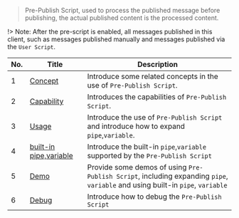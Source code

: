 > Pre-Publish Script, used to process the published message before publishing, the actual published content is the processed content.

!> Note: After the pre-script is enabled, all messages published in this client, such as messages published manually and messages published via the `User Script`.

| No. | Title                                                       | Description                                                                                                                    |
| --- | ----------------------------------------------------------- | ------------------------------------------------------------------------------------------------------------------------------ |
| 1   | [Concept](en/pre-publish-script/concept.md)                 | Introduce some related concepts in the use of `Pre-Publish Script`.                                                            |
| 2   | [Capability](en/pre-publish-script/capability.md)           | Introduces the capabilities of `Pre-Publish Script`.                                                                           |
| 3   | [Usage](en/pre-publish-script/usage.md)                     | Introduce the use of `Pre-Publish Script` and introduce how to expand `pipe`,`variable`.                                       |
| 4   | [built-in pipe,variable](en/pre-publish-script/built_in.md) | Introduce the built-in `pipe`,`variable` supported by the `Pre-Publish Script`                                                 |
| 5   | [Demo](en/pre-publish-script/demo.md)                       | Provide some demos of using `Pre-Publish Script`, including expanding `pipe`, `variable` and using built-in `pipe`, `variable` |
| 6   | [Debug](en/pre-publish-script/debug.md)                     | Introduce how to debug the `Pre-Publish Script`                                                                                |
